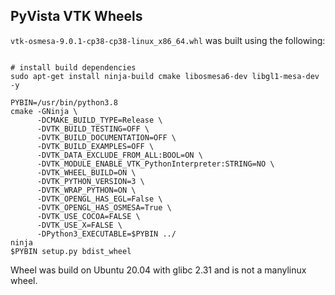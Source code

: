 ## PyVista VTK Wheels

`vtk-osmesa-9.0.1-cp38-cp38-linux_x86_64.whl` was built using the following:

```

# install build dependencies
sudo apt-get install ninja-build cmake libosmesa6-dev libgl1-mesa-dev -y

PYBIN=/usr/bin/python3.8
cmake -GNinja \
      -DCMAKE_BUILD_TYPE=Release \
      -DVTK_BUILD_TESTING=OFF \
      -DVTK_BUILD_DOCUMENTATION=OFF \
      -DVTK_BUILD_EXAMPLES=OFF \
      -DVTK_DATA_EXCLUDE_FROM_ALL:BOOL=ON \
      -DVTK_MODULE_ENABLE_VTK_PythonInterpreter:STRING=NO \
      -DVTK_WHEEL_BUILD=ON \
      -DVTK_PYTHON_VERSION=3 \
      -DVTK_WRAP_PYTHON=ON \
      -DVTK_OPENGL_HAS_EGL=False \
      -DVTK_OPENGL_HAS_OSMESA=True \
      -DVTK_USE_COCOA=FALSE \
      -DVTK_USE_X=FALSE \
      -DPython3_EXECUTABLE=$PYBIN ../
ninja
$PYBIN setup.py bdist_wheel
```

Wheel was build on Ubuntu 20.04 with glibc 2.31 and is not a manylinux wheel.
